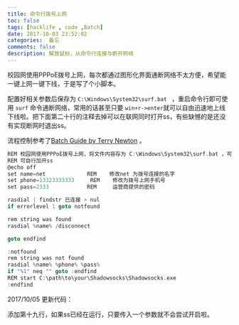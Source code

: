 ```yaml
---
title: 命令行拨号上网
toc: false
tags: [hacklife , code ,Batch]
date: 2017-10-03 23:52:02
categories:  备忘
comments: false
description: 解放鼠标，从命令行连接与断开网络
---
```


校园网使用PPPoE拨号上网，每次都通过图形化界面通断网络不太方便，希望能一键上网一键下线，于是写了个小脚本。

配置好相关参数后保存为  `C:\Windows\System32\surf.bat ` ，重启命令行即可使用 `surf` 命令通断网络，常用的话甚至只要 `win+r->enter`就可以自由迅速地上线下线啦。把下面第二十行的注释去掉可以在联网同时打开ss，有些缺憾的是还没有实现断网时退出ss。

流程控制参考了[Batch Guide by Terry Newton](http://www.infionline.net/~wtnewton/batch/batguide.html#8) 。

```c
REM 校园网使用PPPoE拨号上网，将文件内容存为 C:\Windows\System32\surf.bat ，可以命令行拨号上网
REM 可自行加开ss
@echo off
set name=net  			 REM 	修改net 为拨号连接的名字
set phone=13323333333 	  REM	 修改为拨号上网手机号
set pass=2333   		 REM   	 运营商提供的密码

rasdial | findstr 已连接 > nul
if errorlevel 1 goto notfound

rem string was found
rasdial %name% /disconnect 

goto endfind

:notfound
rem string was not found
rasdial %name% %phone% %pass%
if "%1" neq "" goto :endfind
REM start C:\path\to\your\Shadowsocks\Shadowsocks.exe
:endfind
```



2017/10/05 更新代码：

添加第十九行，如果ss已经在运行，只要传入一个参数就不会尝试开启啦。